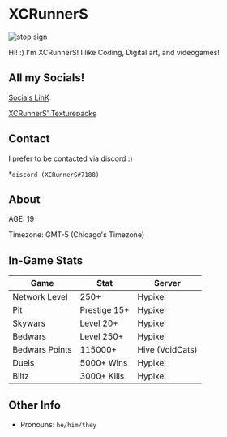 # XCRunnerS
![stop sign](https://i.imgur.com/94EaUoW.png)

Hi! :) I'm XCRunnerS! I like Coding, Digital art, and videogames!

## All my Socials!
[Socials LinK](https://xcrunners.github.io/)

[XCRunnerS' Texturepacks](https://mega.nz/folder/XuhmzAAQ#9Lngclv7Oub3lpnE8qKSNQ)

## Contact

I prefer to be contacted via discord :)

*`discord (XCRunnerS#7188)`

## About

AGE: 19

Timezone: GMT-5 (Chicago's Timezone)


## In-Game Stats

Game | Stat | Server
-|-|-
Network Level | 250+ | Hypixel
Pit | Prestige 15+ | Hypixel
Skywars | Level 20+ | Hypixel
Bedwars | Level 250+ | Hypixel
Bedwars Points | 115000+ | Hive (VoidCats)
Duels | 5000+ Wins | Hypixel
Blitz | 3000+ Kills | Hypixel

## Other Info

- Pronouns: `he/him/they`
